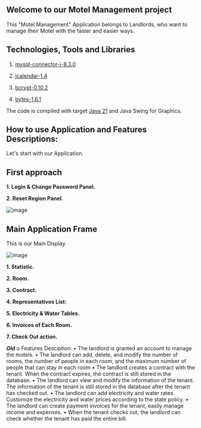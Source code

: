 ## Welcome to our Motel Management project 
This "Motel Management" Application belongs to Landlords, who want to manage their Motel with the faster and easier ways.

## Technologies, Tools and Libraries
1. [mysql-connector-j-8.3.0](https://dev.mysql.com/downloads/connector/j/?os=26)

2. [jcalendar-1.4](http://www.java2s.com/Code/Jar/j/Downloadjcalendar14jar.htm)

3. [bcrypt-0.10.2](https://github.com/patrickfav/bcrypt)

4. [bytes-1.6.1](https://central.sonatype.com/artifact/at.favre.lib/bytes/1.6.1/versions)

The code is compiled with target [Java 21](https://en.wikipedia.org/wiki/Java_version_history#Java_SE_21) and Java Swing for Graphics.

## How to use Application and Features Descriptions:
Let's start with our Application.

## First approach

**1. Login & Change Password Panel.**

**2. Reset Region Panel.**

![image](https://github.com/levandung-it03/Motel_Management/assets/89738182/f30d8049-0793-4ccc-b018-ebd5099c1075)

## Main Application Frame
This is our Main Display.

![image](https://github.com/levandung-it03/Motel_Management/assets/89738182/80fb950e-70ce-423b-9be8-23a0797c0656)

**1. Statistic.**

**2. Room.**

**3. Contract.**

**4. Representatives List:**

**5. Electricity & Water Tables.**

**6. Invoices of Each Room.**

**7. Check Out action.**

*****Old*****
o	Features Desciption: 
  •	The landlord is granted an account to manage the motels.
  •	The landlord can add, delete, and modify the number of rooms, the number of people in each room, and the maximum number of people that can stay in each room
  •	The landlord creates a contract with the tenant. When the contract expires, the contract is still stored in the database.
  •	The landlord can view and modify the information of the tenant. The information of the tenant is still stored in the database after the tenant has checked out.
  •	The landlord can add electricity and water rates. Customize the electricity and water prices according to the state policy.
  •	The landlord can create payment invoices for the tenant, easily manage income and expenses.
  •	When the tenant checks out, the landlord can check whether the tenant has paid the entire bill.
